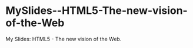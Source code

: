 MySlides--HTML5-The-new-vision-of-the-Web
=========================================

My Slides: HTML5 - The new vision of the Web.
